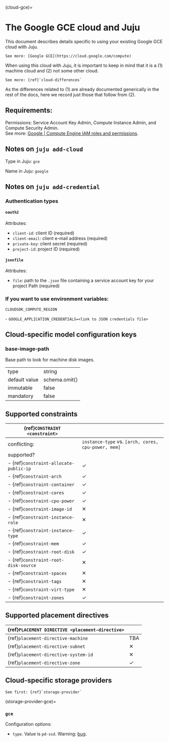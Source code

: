 (cloud-gce)=
# The Google GCE cloud and Juju

This document describes details specific to using your existing Google GCE cloud with Juju.

```{ibnote}
See more: [Google GCE](https://cloud.google.com/compute)
```

When using this cloud with Juju, it is important to keep in mind that it is a (1) machine cloud and (2) not some other cloud.

```{ibnote}
See more: {ref}`cloud-differences`
```

As the differences related to (1) are already documented generically in the rest of the docs, here we record just those that follow from (2).

## Requirements:

Permissions: Service Account Key Admin, Compute Instance Admin, and Compute Security Admin. <br> See more: [Google \| Compute Engine IAM roles and permissions](https://cloud.google.com/compute/docs/access/iam).

## Notes on `juju add-cloud`

Type in Juju: `gce`

Name in Juju: `google`

## Notes on `juju add-credential`

### Authentication types

#### `oauth2`
Attributes:
- `client-id`: client ID (required)
- `client-email`: client e-mail address (required)
- `private-key`: client secret (required)
- `project-id`: project ID (required)

#### `jsonfile`
Attributes:
- `file`: path to the `.json` file containing a service account key for your project
Path (required)

### If you want to use environment variables:

`CLOUDSDK_COMPUTE_REGION` <p> - `GOOGLE_APPLICATION_CREDENTIALS=<link to JSON credentials file>`

<!--
## Notes on `juju bootstrap`
-->

## Cloud-specific model configuration keys


### base-image-path
Base path to look for machine disk images.

|               |               |
|---------------|---------------|
| type          | string        |
| default value | schema.omit{} |
| immutable     | false         |
| mandatory     | false         |



## Supported constraints

| {ref}`CONSTRAINT <constraint>`         |                                                     |
|----------------------------------------|-----------------------------------------------------|
| conflicting:                           | `instance-type` vs. `[arch, cores, cpu-power, mem]` |
| supported?                             |                                                     |
| - {ref}`constraint-allocate-public-ip` | &#10003;                                            |
| - {ref}`constraint-arch`               | &#10003;                                            |
| - {ref}`constraint-container`          | &#10003;                                            |
| - {ref}`constraint-cores`              | &#10003;                                            |
| - {ref}`constraint-cpu-power`          | &#10003;                                            |
| - {ref}`constraint-image-id`           | &#10005;                                            |
| - {ref}`constraint-instance-role`      | &#10005;                                            |
| - {ref}`constraint-instance-type`      | &#10003;                                            |
| - {ref}`constraint-mem`                | &#10003;                                            |
| - {ref}`constraint-root-disk`          | &#10003;                                            |
| - {ref}`constraint-root-disk-source`   | &#10005;                                            |
| - {ref}`constraint-spaces`             | &#10005;                                            |
| - {ref}`constraint-tags`               | &#10005;                                            |
| - {ref}`constraint-virt-type`          | &#10005;                                            |
| - {ref}`constraint-zones`              | &#10003;                                            |

## Supported placement directives

| {ref}`PLACEMENT DIRECTIVE <placement-directive>` |          |
|--------------------------------------------------|----------|
| {ref}`placement-directive-machine`               | TBA      |
| {ref}`placement-directive-subnet`                | &#10005; |
| {ref}`placement-directive-system-id`             | &#10005; |
| {ref}`placement-directive-zone`                  | &#10003; |

## Cloud-specific storage providers

```{ibnote}
See first: {ref}`storage-provider`
```

(storage-provider-gce)=
### `gce`

Configuration options:

- `type`. Value is `pd-ssd`. Warning: [bug](https://github.com/juju/juju/issues/20349).